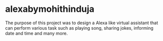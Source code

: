# alexabymohithinduja
The purpose of this project was to design a Alexa like virtual assistant that can perform various task such as  playing song, sharing jokes, informing date and time and many more.
